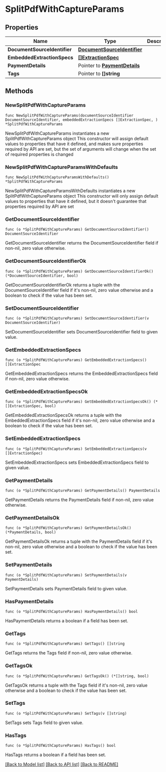 # SplitPdfWithCaptureParams

## Properties

Name | Type | Description | Notes
------------ | ------------- | ------------- | -------------
**DocumentSourceIdentifier** | [**DocumentSourceIdentifier**](DocumentSourceIdentifier.md) |  | 
**EmbeddedExtractionSpecs** | [**[]ExtractionSpec**](ExtractionSpec.md) |  | 
**PaymentDetails** | Pointer to [**PaymentDetails**](PaymentDetails.md) |  | [optional] 
**Tags** | Pointer to **[]string** |  | [optional] 

## Methods

### NewSplitPdfWithCaptureParams

`func NewSplitPdfWithCaptureParams(documentSourceIdentifier DocumentSourceIdentifier, embeddedExtractionSpecs []ExtractionSpec, ) *SplitPdfWithCaptureParams`

NewSplitPdfWithCaptureParams instantiates a new SplitPdfWithCaptureParams object
This constructor will assign default values to properties that have it defined,
and makes sure properties required by API are set, but the set of arguments
will change when the set of required properties is changed

### NewSplitPdfWithCaptureParamsWithDefaults

`func NewSplitPdfWithCaptureParamsWithDefaults() *SplitPdfWithCaptureParams`

NewSplitPdfWithCaptureParamsWithDefaults instantiates a new SplitPdfWithCaptureParams object
This constructor will only assign default values to properties that have it defined,
but it doesn't guarantee that properties required by API are set

### GetDocumentSourceIdentifier

`func (o *SplitPdfWithCaptureParams) GetDocumentSourceIdentifier() DocumentSourceIdentifier`

GetDocumentSourceIdentifier returns the DocumentSourceIdentifier field if non-nil, zero value otherwise.

### GetDocumentSourceIdentifierOk

`func (o *SplitPdfWithCaptureParams) GetDocumentSourceIdentifierOk() (*DocumentSourceIdentifier, bool)`

GetDocumentSourceIdentifierOk returns a tuple with the DocumentSourceIdentifier field if it's non-nil, zero value otherwise
and a boolean to check if the value has been set.

### SetDocumentSourceIdentifier

`func (o *SplitPdfWithCaptureParams) SetDocumentSourceIdentifier(v DocumentSourceIdentifier)`

SetDocumentSourceIdentifier sets DocumentSourceIdentifier field to given value.


### GetEmbeddedExtractionSpecs

`func (o *SplitPdfWithCaptureParams) GetEmbeddedExtractionSpecs() []ExtractionSpec`

GetEmbeddedExtractionSpecs returns the EmbeddedExtractionSpecs field if non-nil, zero value otherwise.

### GetEmbeddedExtractionSpecsOk

`func (o *SplitPdfWithCaptureParams) GetEmbeddedExtractionSpecsOk() (*[]ExtractionSpec, bool)`

GetEmbeddedExtractionSpecsOk returns a tuple with the EmbeddedExtractionSpecs field if it's non-nil, zero value otherwise
and a boolean to check if the value has been set.

### SetEmbeddedExtractionSpecs

`func (o *SplitPdfWithCaptureParams) SetEmbeddedExtractionSpecs(v []ExtractionSpec)`

SetEmbeddedExtractionSpecs sets EmbeddedExtractionSpecs field to given value.


### GetPaymentDetails

`func (o *SplitPdfWithCaptureParams) GetPaymentDetails() PaymentDetails`

GetPaymentDetails returns the PaymentDetails field if non-nil, zero value otherwise.

### GetPaymentDetailsOk

`func (o *SplitPdfWithCaptureParams) GetPaymentDetailsOk() (*PaymentDetails, bool)`

GetPaymentDetailsOk returns a tuple with the PaymentDetails field if it's non-nil, zero value otherwise
and a boolean to check if the value has been set.

### SetPaymentDetails

`func (o *SplitPdfWithCaptureParams) SetPaymentDetails(v PaymentDetails)`

SetPaymentDetails sets PaymentDetails field to given value.

### HasPaymentDetails

`func (o *SplitPdfWithCaptureParams) HasPaymentDetails() bool`

HasPaymentDetails returns a boolean if a field has been set.

### GetTags

`func (o *SplitPdfWithCaptureParams) GetTags() []string`

GetTags returns the Tags field if non-nil, zero value otherwise.

### GetTagsOk

`func (o *SplitPdfWithCaptureParams) GetTagsOk() (*[]string, bool)`

GetTagsOk returns a tuple with the Tags field if it's non-nil, zero value otherwise
and a boolean to check if the value has been set.

### SetTags

`func (o *SplitPdfWithCaptureParams) SetTags(v []string)`

SetTags sets Tags field to given value.

### HasTags

`func (o *SplitPdfWithCaptureParams) HasTags() bool`

HasTags returns a boolean if a field has been set.


[[Back to Model list]](../README.md#documentation-for-models) [[Back to API list]](../README.md#documentation-for-api-endpoints) [[Back to README]](../README.md)


